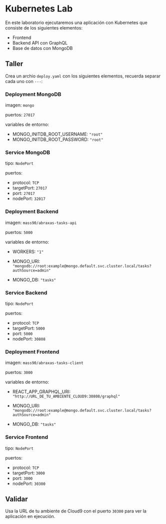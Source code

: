 # Kubernetes Lab

En este laboratorio ejecutaremos una aplicación con Kubernetes que consiste de los siguientes elementos:

- Frontend
- Backend API con GraphQL
- Base de datos con MongoDB

## Taller

Crea un archio `deploy.yaml` con los siguientes elementos, recuerda separar cada uno con `---`:

### Deployment MongoDB

imagen: `mongo`

puertos: `27017`

variables de entorno:

- MONGO_INITDB_ROOT_USERNAME: `"root"`
- MONGO_INITDB_ROOT_PASSWORD: `"root"`

### Service MongoDB

tipo: `NodePort`

puertos:

- protocol: `TCP`
- targetPort: `27017`
- port: `27017`
- nodePort: `32017`

### Deployment Backend

imagen: `mass90/abraxas-tasks-api`

puertos: `5000`

variables de entorno:

- WORKERS: `"1"`

- MONGO_URI: `"mongodb://root:example@mongo.default.svc.cluster.local/tasks?authSource=admin"`

- MONGO_DB: `"tasks"`

### Service Backend

tipo: `NodePort`

puertos:

- protocol: `TCP`
- targetPort: `5000`
- port: `5000`
- nodePort: `30808`

### Deployment Frontend

imagen: `mass90/abraxas-tasks-client`

puertos: `3000`

variables de entorno:

- REACT_APP_GRAPHQL_URI: `"http://URL_DE_TU_AMBIENTE_CLOUD9:30808/graphql"`

- MONGO_URI: `"mongodb://root:example@mongo.default.svc.cluster.local/tasks?authSource=admin"`

- MONGO_DB: `"tasks"`

### Service Frontend

tipo: `NodePort`

puertos:

- protocol: `TCP`
- targetPort: `3000`
- port: `3000`
- nodePort: `30300`

## Validar

Usa la URL de tu ambiente de Cloud9 con el puerto `30300` para ver la aplicación en ejecución.